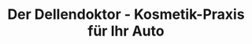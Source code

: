 ---
title: "Der Dellendoktor - Kosmetik-Praxis für Ihr Auto"
url: /usingen/der-dellendoktor-kosmetik-praxis-fuer-ihr-auto/
shop: Autowerkstatt
---